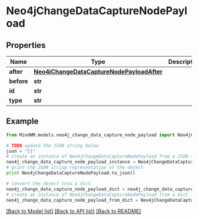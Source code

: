 # Neo4jChangeDataCaptureNodePayload


## Properties
Name | Type | Description | Notes
------------ | ------------- | ------------- | -------------
**after** | [**Neo4jChangeDataCaptureNodePayloadAfter**](Neo4jChangeDataCaptureNodePayloadAfter.md) |  | 
**before** | **str** |  | 
**id** | **str** |  | 
**type** | **str** |  | 

## Example

```python
from MindWM.models.neo4j_change_data_capture_node_payload import Neo4jChangeDataCaptureNodePayload

# TODO update the JSON string below
json = "{}"
# create an instance of Neo4jChangeDataCaptureNodePayload from a JSON string
neo4j_change_data_capture_node_payload_instance = Neo4jChangeDataCaptureNodePayload.from_json(json)
# print the JSON string representation of the object
print Neo4jChangeDataCaptureNodePayload.to_json()

# convert the object into a dict
neo4j_change_data_capture_node_payload_dict = neo4j_change_data_capture_node_payload_instance.to_dict()
# create an instance of Neo4jChangeDataCaptureNodePayload from a dict
neo4j_change_data_capture_node_payload_from_dict = Neo4jChangeDataCaptureNodePayload.from_dict(neo4j_change_data_capture_node_payload_dict)
```
[[Back to Model list]](../README.md#documentation-for-models) [[Back to API list]](../README.md#documentation-for-api-endpoints) [[Back to README]](../README.md)


